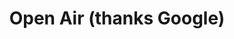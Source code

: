 ---
pid: ch1058
title: Open Air (thanks Google)
location_transcription: on the parkway
coordinates: "[-75.168905641173, 39.956694799725]"
zipcode: 
gen_neighborhood: 
neighborhood: 
outside_phl: 
age: 
age_range: 
instagram: 
image_file_name: ch_1058.jpg
proposal_transcription: 2012 on the Franklin Parkway, Sky Lights or city lights project
  where people could send messages in lights. Allows people to write w/ positive message.
topic: 
topic_summary: 
type: Interactive,Space,Projection
keywords_other: Parkway
credit: 
image_labels: 
twitter: 
facebook: 
permalink: "/monuments/ch1058/"
layout: item-page
---